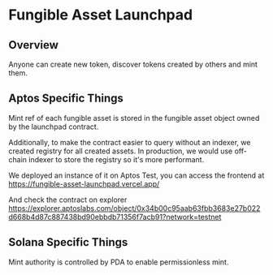 # Fungible Asset Launchpad

## Overview

Anyone can create new token, discover tokens created by others and mint them.

## Aptos Specific Things

Mint ref of each fungible asset is stored in the fungible asset object owned by the launchpad contract.

Additionally, to make the contract easier to query without an indexer, we created registry for all created assets.
In production, we would use off-chain indexer to store the registry so it's more performant.

We deployed an instance of it on Aptos Test, you can access the frontend at https://fungible-asset-launchpad.vercel.app/

And check the contract on explorer https://explorer.aptoslabs.com/object/0x34b00c95aab63fbb3683e27b022d668b4d87c887438bd90ebbdb71356f7acb91?network=testnet

## Solana Specific Things

Mint authority is controlled by PDA to enable permissionless mint.
